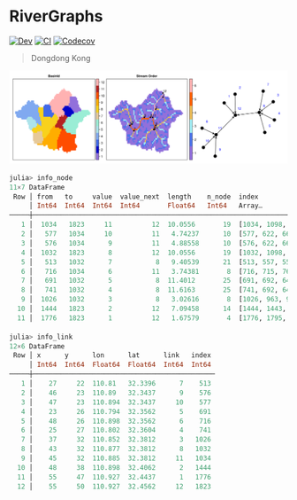 # RiverGraphs

<!-- [![Stable](https://img.shields.io/badge/docs-stable-blue.svg)](https://jl-pkgs.github.io/RiverGraphs.jl/stable) -->
[![Dev](https://img.shields.io/badge/docs-dev-blue.svg)](https://jl-pkgs.github.io/RiverGraphs.jl/dev)
[![CI](https://github.com/jl-pkgs/RiverGraphs.jl/actions/workflows/CI.yml/badge.svg)](https://github.com/jl-pkgs/RiverGraphs.jl/actions/workflows/CI.yml)
[![Codecov](https://codecov.io/gh/jl-pkgs/RiverGraphs.jl/branch/main/graph/badge.svg)](https://codecov.io/gh/jl-pkgs/RiverGraphs.jl)

> Dongdong Kong

![](./docs/Figure1_孤山-河网结构_L3.png)

```julia
julia> info_node
11×7 DataFrame
 Row │ from   to     value  value_next  length    n_node  index                             
     │ Int64  Int64  Int64  Int64       Float64   Int64   Array…
─────┼──────────────────────────────────────────────────────────────────────────────────────
   1 │  1034   1823     11          12  10.0556       19  [1034, 1098, 1166, 1237, 1310, 1…
   2 │   577   1034     10          11   4.74237      10  [577, 622, 668, 715, 762, 810, 8…
   3 │   576   1034      9          11   4.88558      10  [576, 622, 668, 715, 762, 810, 8…
   4 │  1032   1823      8          12  10.0556       19  [1032, 1098, 1166, 1237, 1310, 1…
   5 │   513   1032      7           8   9.40539      21  [513, 557, 558, 559, 560, 606, 6…
   6 │   716   1034      6          11   3.74381       8  [716, 715, 762, 810, 860, 912, 9…
   7 │   691   1032      5           8  11.4012       25  [691, 692, 645, 600, 556, 557, 5…
   8 │   741   1032      4           8  11.6163       25  [741, 692, 645, 600, 556, 557, 5…
   9 │  1026   1032      3           8   3.02616       8  [1026, 963, 964, 965, 966, 967, …
  10 │  1444   1823      2          12   7.09458      14  [1444, 1443, 1500, 1551, 1597, 1…
  11 │  1776   1823      1          12   1.67579       4  [1776, 1795, 1811, 1823]

julia> info_link
12×6 DataFrame
 Row │ x      y      lon      lat      link   index 
     │ Int64  Int64  Float64  Float64  Int64  Int64 
─────┼──────────────────────────────────────────────
   1 │    27     22  110.81   32.3396      7    513
   2 │    46     23  110.89   32.3437      9    576
   3 │    47     23  110.894  32.3437     10    577
   4 │    23     26  110.794  32.3562      5    691
   5 │    48     26  110.898  32.3562      6    716
   6 │    25     27  110.802  32.3604      4    741
   7 │    37     32  110.852  32.3812      3   1026
   8 │    43     32  110.877  32.3812      8   1032
   9 │    45     32  110.885  32.3812     11   1034
  10 │    48     38  110.898  32.4062      2   1444
  11 │    55     47  110.927  32.4437      1   1776
  12 │    55     50  110.927  32.4562     12   1823
```
